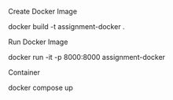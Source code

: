 Create Docker Image

docker build -t assignment-docker .

Run Docker Image

docker run -it -p 8000:8000 assignment-docker

Container

docker compose up